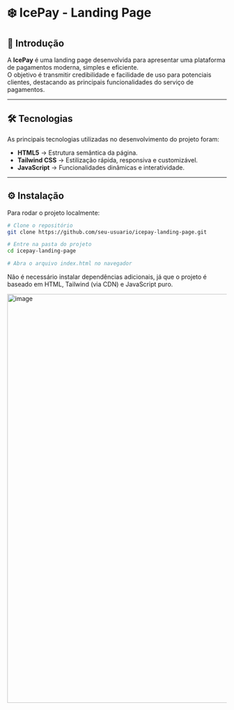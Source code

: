 # ❄️ IcePay - Landing Page

## 🚀 Introdução
A **IcePay** é uma landing page desenvolvida para apresentar uma plataforma de pagamentos moderna, simples e eficiente.  
O objetivo é transmitir credibilidade e facilidade de uso para potenciais clientes, destacando as principais funcionalidades do serviço de pagamentos.

---

## 🛠️ Tecnologias
As principais tecnologias utilizadas no desenvolvimento do projeto foram:

- **HTML5** → Estrutura semântica da página.
- **Tailwind CSS** → Estilização rápida, responsiva e customizável.
- **JavaScript** → Funcionalidades dinâmicas e interatividade.

---

## ⚙️ Instalação
Para rodar o projeto localmente:

```bash
# Clone o repositório
git clone https://github.com/seu-usuario/icepay-landing-page.git

# Entre na pasta do projeto
cd icepay-landing-page

# Abra o arquivo index.html no navegador
```

Não é necessário instalar dependências adicionais, já que o projeto é baseado em HTML, Tailwind (via CDN) e JavaScript puro.

<img width="1896" height="939" alt="image" src="https://github.com/user-attachments/assets/e67511e7-4e3f-441d-9d5e-9d81b46c9866" />
